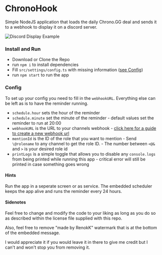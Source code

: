 # ChronoHook

Simple NodeJS application that loads the daily Chrono.GG deal and sends it to a webhook to display it on a discord server.

![Discord Display Example](https://i.imgur.com/RYIr5fd.png)

### Install and Run

- Download or Clone the Repo
- run `npm i` to install dependencies
- Fill `src/settings/config.ts` with missing information ([see Config](#config))
- run `npm start` to run the app

### Config

To set up your config you need to fill in the `webhookURL`. Everything else can be left as is to have the reminder running.

- `schedule.hour` sets the hour of the reminder
- `schedule.minute` set the minute of the reminder - default values set the reminder to run at 20:00
- `webhookURL` is the URL to your channels webhook - [click here for a guide to create a new webhook url](https://support.discordapp.com/hc/en-us/articles/228383668-Intro-to-Webhooks)
- `mentionId` is the ID of the role that you want to mention - Send `\@rolename` to any channel to get the role ID. - The number between `<@&` and `>` is your desired role id
- `printLogs` is a simple toggle that allows you to disable any `console.logs` from being printed while running this app - critical error will still be printed in case something goes wrong

#### Hints

Run the app in a seperate screen or as service. The embedded scheduler keeps the app alive and runs the reminder every 24 hours.

#### Sidenotes

Feel free to change and modify the code to your liking as long as you do so as described within the license file supplied with this repo.

Also, feel free to remove "made by RenokK" watermark that is at the bottom of the embedded message.

I would appreciate it if you would leave it in there to give me credit but I can't and won't stop you from removing it.
